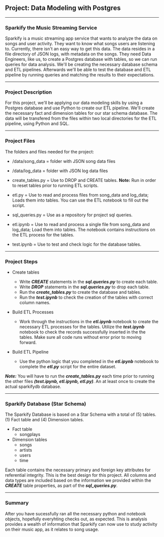 ## Project: Data Modeling with Postgres

-----

### Sparkify the Music Streaming Service
Sparkify is a music streaming app service that wants to analyze the data on songs and user activity. They want to know what songs users are listening to. Currently, there isn't an easy way to get this data. The data resides in a file directory of JSON logs, with metadata on the songs. They need Data Engineers, like us, to create a Postgres database with tables, so we can run queries for data analysis. We'll be creating the necessary database schema and ETL pipelines. Afterwards we'll be able to test the database and ETL pipeline by running queries and matching the results to their expectations.

-----

### Project Description
For this project, we'll be applying our data modeling skills by using a Postgres database and use Python to create our ETL pipeline. We'll create the necessary fact and dimension tables for our star schema database. The data will be transfered from the files within two local directories for the ETL pipeline, using Python and SQL.

------


### Project Files
The folders and files needed for the project:

* /data/song_data = folder with JSON song data files
* /data/log_data = folder with JSON log data files

* create_tables.py = Use to DROP and CREATE tables. **Note:** Run in order to reset tables prior to running ETL scripts.
* etl.py = Use to read and process files from song_data and log_data; Loads them into tables. You can use the ETL notebook to fill out the script.
* sql_queries.py = Use as a repository for project sql queries.
* etl.ipynb = Use to read and process a single file from song_data and log_data; Load them into tables. The notebook contains instructions on the ETL process for the tables.
* test.ipynb = Use to test and check logic for the database tables.

-----

### Project Steps

* Create tables

    * Write ***CREATE*** statements in the ***sql.queries.py*** to create each table.
    * Write ***DROP*** statements in the ***sql.queries.py*** to drop each table.
    * Run the ***create_tables.py*** to create the database and tables.
    * Run the ***test.ipynb*** to check the creation of the tables with correct column names.


* Build ETL Processes

    * Work through the instructions in the ***etl.ipynb*** notebook to create the necessary
      ETL processes for the tables. Utilize the ***test.ipynb*** notebook to check the records
      successfully inserted in the the tables. Make sure all code runs without error prior to 
      moving forward.


* Build ETL Pipeline

    * Use the python logic that you completed in the ***etl.ipynb*** notebook to complete
      the ***etl.py*** script for the entire dataset. 

***Note:*** You will have to run the ***create_tables.py*** each time prior to running the other files ***(test.ipynb, etl.ipynb, etl.py)***. An at least once to create the actual sparkifydb database.

-----

### Sparkify Database (Star Schema)

The Sparkify Database is based on a Star Schema with a total of (5) tables. (1) Fact table and (4) Dimension tables.

* Fact table
    * songplays
* Dimension tables
    * songs
    * artists
    * users
    * time

Each table contains the necessary primary and foreign key attributes for referential integrity. This is the best design
for this project. All columns and data types are included based on the information we provided within the ***CREATE***
table properties, as part of the ***sql_queries.py***.

-----

### Summary

After you have sucessfully ran all the necessary python and notebook objects, hopefully everyhting checks out, as expected. This is analysis
provides a wealth of information that Sparkify can now use to study activity on their music app, as it relates to song usage.



